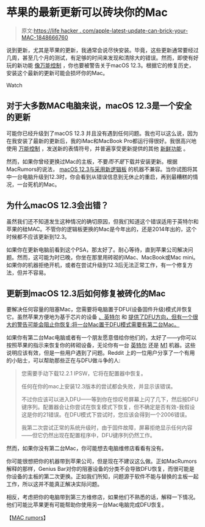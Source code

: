 # 苹果的最新更新可以砖块你的Mac

> 原文:[https://life hacker . com/apple-latest-update-can-brick-your-MAC-1848666760](https://lifehacker.com/apples-latest-update-can-brick-your-mac-1848666760)

说到更新，尤其是苹果的更新，我通常会说尽快安装。毕竟，这些更新通常要经过几周，甚至几个月的测试，有足够的时间来发现和清除大的错误。然而，即使有好玩的新功能 [像万能控制](https://lifehacker.com/how-to-enable-universal-control-between-your-mac-and-1848665891) ，你也要被警告关于macOS 12.3。根据它的修复历史，安装这个最新的更新可能会损坏你的Mac。

Watch

## 对于大多数MAC电脑来说，macOS 12.3是一个安全的更新

可能你已经升级到了macOS 12.3 并且没有遇到任何问题。我也可以这么说，因为在我安装了最新的更新后，我的iMac和MacBook Pro都运行得很好。我很高兴地使用 [万能控制](https://lifehacker.com/how-to-enable-universal-control-between-your-mac-and-1848665891) ，发送新的表情符号，并普遍享受更新提供的其他 [新鲜功能](https://lifehacker.com/all-the-best-new-iphone-and-mac-features-worth-knowing-1848645135) 。

然而，如果你曾经更换过Mac的主板，不要*而不是*下载并安装更新。根据MacRumors的说法， [macOS 12.3与采用新逻辑板](https://www.macrumors.com/2022/03/17/macos-monterey-bricking-macs-logic-boards/) 的机器不兼容。当你试图将其中一台电脑升级到12.3时，你会看到从错误信息到无休止的重启，再到最糟糕的情况，一台死机的Mac。

## 为什么macOS 12.3会出错？

虽然我们还不知道发生这种情况的确切原因，但我们知道这个错误适用于英特尔和苹果的硅MAC。不管你的逻辑板更换的Mac是今年出的，还是2014年出的，这个时候都不应该更新到12.3。

如果你在更新电脑前看到这个PSA，那太好了。耐心等待，直到苹果公司解决问题。然而，这可能为时已晚，你坐在那里用砖砌的iMac、MacBook或Mac mini。如果你的机器拒绝开机，或者在尝试升级到12.3后无法正常工作，有一个修复方法，但并不容易。

## 更新到macOS 12.3后如何修复被砖化的Mac

要解决任何容量的阻塞Mac，您需要将电脑置于DFU(设备固件升级)模式并恢复它。虽然苹果方便地为基于芯片的设备 [、英特尔](https://support.apple.com/guide/apple-configurator-2/revive-or-restore-an-intel-based-mac-apdebea5be51/mac) 和 [提供了DFU方向，但有一个很大的警告可能会阻止你恢复:将一台Mac置于DFU模式需要有第二台Mac。](https://support.apple.com/guide/apple-configurator-2/revive-or-restore-a-mac-with-apple-silicon-apdd5f3c75ad/mac)

如果你有第二台Mac电脑或者有一个朋友愿意借给你他们的，太好了——y你可以按照苹果的指示来恢复你的砖砌设备，无论你有一台 [英特尔](https://support.apple.com/guide/apple-configurator-2/revive-or-restore-an-intel-based-mac-apdebea5be51/mac) 还是 [M1](https://support.apple.com/guide/apple-configurator-2/revive-or-restore-a-mac-with-apple-silicon-apdd5f3c75ad/mac) 机器。这些说明应该有效，但是一些用户遇到了问题。Reddit 上的一位用户分享了一个有用的小贴士，可以帮助那些正在与DFU做斗争的人:

> 您需要手动下载12.2.1 IPSW，它将在配置器中恢复。
> 
> 任何在你的mac上安装12.3版本的尝试都会失败，并显示该错误。
> 
> 不过你应该可以进入DFU——等到你在惊叹号屏幕上闪了几下，然后按DFU键序列。配置器会让你尝试在恢复模式下恢复，但不确定是否有效-我假设这是你的21错误。在DFU模式下尝试时，您应该会得到一个2006错误。
> 
> 我第二次尝试正常的系统升级时，由于固件故障，屏幕拒绝显示任何内容——但它仍然出现在配置程序中，DFU键序列仍然工作。

然而，如果你没有第二台Mac，你可能想去电脑维修店看看有没有。

你可能很想把你的机器带到苹果公司，但是现在不建议这么做。正如MacRumors解释的那样，Genius Bar对你的阻塞设备的分类不会导致DFU恢复，而很可能是你设备的主板的第二次更换。正如我们所知，问题源于软件不能与替换的主板一起工作，所以这并不能真正解决实际问题。

相反，考虑把你的电脑带到第三方维修店，如果他们不熟悉的话，解释一下情况。他们可能比苹果更有可能帮助你使用另一台Mac电脑完成DFU恢复。

【[MAC rumors](https://www.macrumors.com/2022/03/17/macos-monterey-bricking-macs-logic-boards/)】